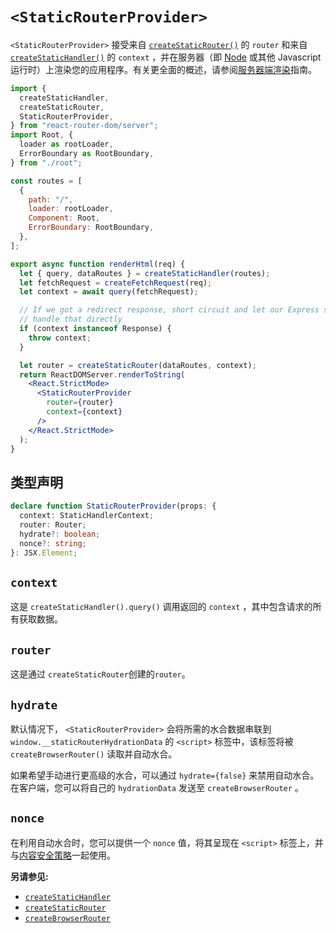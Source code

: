 # `<StaticRouterProvider>`

`<StaticRouterProvider>` 接受来自 [`createStaticRouter()`](../routers/create-static-router) 的 `router` 和来自 [`createStaticHandler()`](../routers/create-static-handler) 的 `context` ，并在服务器（即 [Node](https://nodejs.org/) 或其他 Javascript 运行时）上渲染您的应用程序。有关更全面的概述，请参阅[服务器端渲染](../guides/ssr)指南。

```jsx
import {
  createStaticHandler,
  createStaticRouter,
  StaticRouterProvider,
} from "react-router-dom/server";
import Root, {
  loader as rootLoader,
  ErrorBoundary as RootBoundary,
} from "./root";

const routes = [
  {
    path: "/",
    loader: rootLoader,
    Component: Root,
    ErrorBoundary: RootBoundary,
  },
];

export async function renderHtml(req) {
  let { query, dataRoutes } = createStaticHandler(routes);
  let fetchRequest = createFetchRequest(req);
  let context = await query(fetchRequest);

  // If we got a redirect response, short circuit and let our Express server
  // handle that directly
  if (context instanceof Response) {
    throw context;
  }

  let router = createStaticRouter(dataRoutes, context);
  return ReactDOMServer.renderToString(
    <React.StrictMode>
      <StaticRouterProvider
        router={router}
        context={context}
      />
    </React.StrictMode>
  );
}
```

## 类型声明

```ts
declare function StaticRouterProvider(props: {
  context: StaticHandlerContext;
  router: Router;
  hydrate?: boolean;
  nonce?: string;
}: JSX.Element;
```

## `context`

这是 `createStaticHandler().query()` 调用返回的 `context` ，其中包含请求的所有获取数据。

## `router`

这是通过 `createStaticRouter`创建的`router`。

## `hydrate`

默认情况下， `<StaticRouterProvider>` 会将所需的水合数据串联到 `window.__staticRouterHydrationData` 的 `<script>` 标签中，该标签将被 `createBrowserRouter()` 读取并自动水合。

如果希望手动进行更高级的水合，可以通过 `hydrate={false}` 来禁用自动水合。在客户端，您可以将自己的 `hydrationData` 发送至 `createBrowserRouter` 。

## `nonce`

在利用自动水合时，您可以提供一个 `nonce` 值，将其呈现在 `<script>` 标签上，并与[内容安全策略](https://developer.mozilla.org/en-US/docs/Web/HTTP/Headers/Content-Security-Policy/script-src#unsafe_inline_script)一起使用。

**另请参见:**

- [`createStaticHandler`](../routers/create-static-handler)
- [`createStaticRouter`](../routers/create-static-router)
- [`createBrowserRouter`](../routers/create-browser-router)